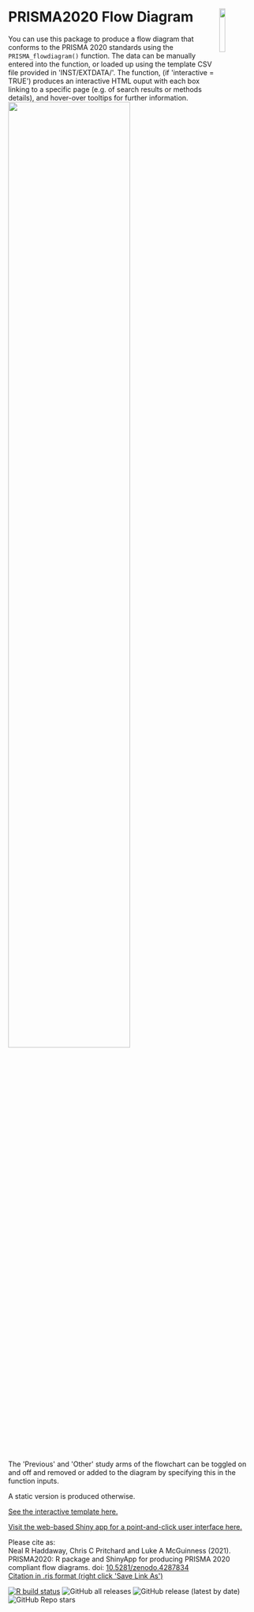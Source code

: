 # PRISMA2020 Flow Diagram <img src="https://raw.githubusercontent.com/nealhaddaway/PRISMA2020/master/PRISMA2020-hex.png" align="right" width="15%"/>

You can use this package to produce a flow diagram that conforms to the PRISMA 2020 standards using the `PRISMA_flowdiagram()` function. The data can be manually entered into the function, or loaded up using the template CSV file provided in 'INST/EXTDATA/'. The function, (if 'interactive = TRUE') produces an interactive HTML ouput with each box linking to a specific page (e.g. of search results or methods details), and hover-over tooltips for further information. 
<br>
<img src="https://raw.githubusercontent.com/nealhaddaway/PRISMA2020/master/inst/extdata/PRISMA.png" width="70%" />
<br>

The 'Previous' and 'Other' study arms of the flowchart can be toggled on and off and removed or added to the diagram by specifying this in the function inputs.

A static version is produced otherwise.  

<a href="https://srflowdiagram.github.io/template.html" target="_blank">See the interactive template here.</a><br>


<a href="https://estech.shinyapps.io/prisma_flowdiagram/" target="_blank">Visit the web-based Shiny app for a point-and-click user interface here.</a>

Please cite as:<br>
 Neal R Haddaway, Chris C Pritchard and Luke A McGuinness (2021). PRISMA2020: R package and ShinyApp for producing PRISMA 2020 compliant flow diagrams. doi: <a href="https://doi.org/10.5281/zenodo.4287834" target="_blank">10.5281/zenodo.4287834</a><br>
<a id="raw-url" href="https://raw.githubusercontent.com/nealhaddaway/PRISMA2020/master/inst/extdata/citation.ris">Citation in .ris format (right click 'Save Link As')</a>

<!-- badges: start -->
[![R build status](https://github.com/nealhaddaway/PRISMA2020/workflows/R-CMD-check/badge.svg/)](https://github.com/nealhaddaway/PRISMA2020/actions/)
![GitHub all releases](https://img.shields.io/github/downloads/nealhaddaway/PRISMA2020/total?style=plastic/)
![GitHub release (latest by date)](https://img.shields.io/github/v/release/nealhaddaway/PRISMA2020)
![GitHub Repo stars](https://img.shields.io/github/stars/nealhaddaway/PRISMA2020?style=social)
<!-- badges: end -->
